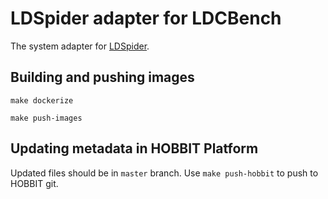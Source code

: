 # LDSpider adapter for LDCBench

The system adapter for [LDSpider](https://github.com/dice-group/ldspider).

## Building and pushing images

`make dockerize`

`make push-images`

## Updating metadata in HOBBIT Platform

Updated files should be in `master` branch.
Use `make push-hobbit` to push to HOBBIT git.
